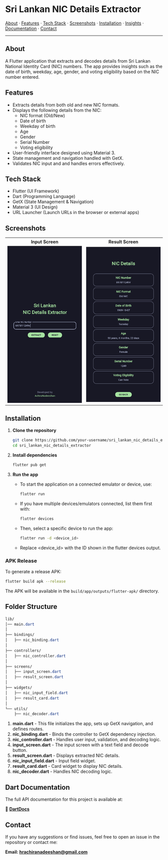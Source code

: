 # Sri Lankan NIC Details Extractor
[About](#about) · [Features](#features) · [Tech Stack](#tech-stack) · [Screenshots](#screenshots) · [Installation](#installation) · [Insights](#folder-structure) · [Documentation](#dart-documentation) · [Contact](#contact)

---

## About
A Flutter application that extracts and decodes details from Sri Lankan National Identity Card (NIC) numbers. The app provides insights such as the date of birth, weekday, age, gender, and voting eligibility based on the NIC number entered.

## Features

- Extracts details from both old and new NIC formats.
- Displays the following details from the NIC:
  - NIC format (Old/New)
  - Date of birth
  - Weekday of birth
  - Age
  - Gender
  - Serial Number
  - Voting eligibility
- User-friendly interface designed using Material 3.
- State management and navigation handled with GetX.
- Validates NIC input and and handles errors effectively.

## Tech Stack

- Flutter (UI Framework)
- Dart (Programming Language)
- GetX (State Management & Navigation)
- Material 3 (UI Design)
- URL Launcher (Launch URLs in the browser or external apps)

## Screenshots

<div align="center">

<table>
  <tr>
    <th><strong>Input Screen</strong></th>
    <th><strong>Result Screen</strong></th>
  </tr>
  <tr>
    <td align="center"><img src="assets/input_screen.png" width="250"></td>
    <td align="center"><img src="assets/result_screen.png" width="250"></td>
  </tr>
</table>

</div>



## Installation

1. **Clone the repository**
    ```sh
    git clone https://github.com/your-username/sri_lankan_nic_details_extractor.git
    cd sri_lankan_nic_details_extractor
    ```

2. **Install dependencies**
    ```sh
    flutter pub get
    ```
3. **Run the app**
    - To start the application on a connected emulator or device, use:

        ```sh
        flutter run
        ```

    - If you have multiple devices/emulators connected, list them first with:

        ```sh
        flutter devices
        ```
    - Then, select a specific device to run the app:
        ```sh
        flutter run -d <device_id>
        ```
    - Replace <device_id> with the ID shown in the flutter devices output.

### APK Release
To generate a release APK:

```sh
flutter build apk --release
```
The APK will be available in the ```build/app/outputs/flutter-apk/``` directory.

## Folder Structure
```css
lib/
│── main.dart
│
├── bindings/
│   ├── nic_binding.dart
│
├── controllers/
│   ├── nic_controller.dart
│
├── screens/
│   ├── input_screen.dart
│   ├── result_screen.dart
│
├── widgets/
│   ├── nic_input_field.dart
│   ├── result_card.dart
│
└── utils/
    ├── nic_decoder.dart
```

1. **main.dart** - This file initializes the app, sets up GetX navigation, and defines routes.
2. **nic_binding.dart** - Binds the controller to GetX dependency injection.
3. **nic_controller.dart** - Handles user input, validation, and decoding logic.
4. **input_screen.dart** - The input screen with a text field and decode button.
5. **result_screen.dart** - Displays extracted NIC details.
6. **nic_input_field.dart** - Input field widget.
7. **result_card.dart** - Card widget to display NIC details.
8. **nic_decoder.dart** - Handles NIC decoding logic.

## Dart Documentation  

The full API documentation for this project is available at:  

🔗 **[DartDocs](https://achiranadeeshan.github.io/sri_lankan_nic_details_extractor/dartdoc/)**  

## Contact
If you have any suggestions or find issues, feel free to open an issue in the repository or contact me:

**Email: hrachiranadeeshan@gmail.com**

